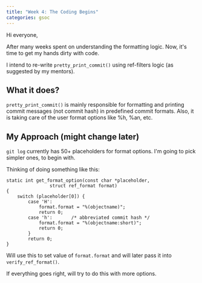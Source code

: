 ```yaml
---
title: "Week 4: The Coding Begins"
categories: gsoc
---
```


Hi everyone,

After many weeks spent on understanding the formatting logic. Now, it's time to get my hands dirty with code. 

I intend to re-write `pretty_print_commit()` using ref-filters logic (as suggested by my mentors). 

## What it does?
`pretty_print_commit()` is mainly responsible for formatting and printing commit messages (not commit hash) in predefined commit formats. 
Also, it is taking care of the user format options like %h, %an, etc.

## My Approach (might change later)

`git log` currently has 50+ placeholders for format options. 
I'm going to pick simpler ones, to begin with. 

Thinking of doing something like this:
```
static int get_format_option(const char *placeholder,
				struct ref_format format) 
{
	switch (placeholder[0]) {	
        case 'H':
            format.format = "%(objectname)";
            return 0;
        case 'h':		/* abbreviated commit hash */
            format.format = "%(objectname:short)";
            return 0;
        }
        return 0;
}
```

Will use this to set value of `format.format` and will later pass it into `verify_ref_format()`.

If everything goes right, will try to do this with more options.


 

 

